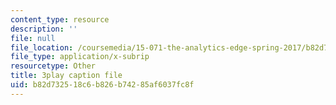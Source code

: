 ```yaml
---
content_type: resource
description: ''
file: null
file_location: /coursemedia/15-071-the-analytics-edge-spring-2017/b82d732518c6b826b74285af6037fc8f_fEXkGiLYDug.srt
file_type: application/x-subrip
resourcetype: Other
title: 3play caption file
uid: b82d7325-18c6-b826-b742-85af6037fc8f
---
```

